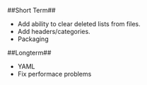 ##Short Term##
* Add ability to clear deleted lists from files.    
* Add headers/categories.
* Packaging  

##Longterm##
* YAML    
* Fix performace problems   
